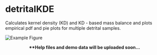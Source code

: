 # detritalKDE
Calculates kernel density (KD) and KD - based mass balance and plots empirical pdf and pie plots for multiple detrital samples.

![Example Figure]()

<p align="center">
  <b>**Help files and demo data will be uploaded soon...</b>
</p>
